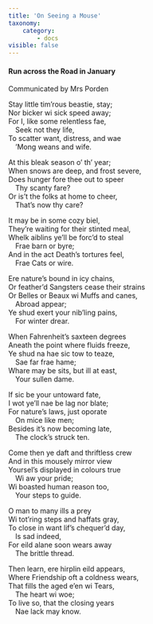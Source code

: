 ```yaml
---
title: 'On Seeing a Mouse'
taxonomy:
    category:
        - docs
visible: false
---
```


#### Run across the Road in January  

<div class="author">Communicated by Mrs Porden</div>

Stay little tim’rous beastie, stay;  
Nor bicker wi sick speed away;  
For I, like some relentless fae,  
&emsp;Seek not they life,  
To scatter want, distress, and wae  
&emsp;’Mong weans and wife.  
    
At this bleak season o’ th’ year;  
When snows are deep, and frost severe,  
Does hunger fore thee out to speer  
&emsp;Thy scanty fare?  
Or is’t the folks at home to cheer,  
&emsp;That’s now thy care?  
  
It may be in some cozy biel,  
They’re waiting for their stinted meal,  
Whelk aiblins ye’ll be forc’d to steal  
&emsp;Frae barn or byre;  
And in the act Death’s tortures feel,  
&emsp;Frae Cats or wire.  
  
Ere nature’s bound in icy chains,  
Or feather’d Sangsters cease their strains  
Or Belles or Beaux wi Muffs and canes,  
&emsp;Abroad appear;  
Ye shud exert your nib’ling pains,  
&emsp;For winter drear.  
  
When Fahrenheit’s saxteen degrees  
Aneath the point where fluids freeze,  
Ye shud na hae sic tow to teaze,  
&emsp;Sae far frae hame;  
Whare may be sits, but ill at east,  
&emsp;Your sullen dame.  
  
If sic be your untoward fate,  
I wot ye’ll nae be lag nor blate;  
For nature’s laws, just oporate  
&emsp;On mice like men;  
Besides it’s now becoming late,  
&emsp;The clock’s struck ten.  
  
Come then ye daft and thriftless crew  
And in this mousely mirror view  
Yoursel’s displayed in colours true  
&emsp;Wi aw your pride;  
Wi boasted human reason too,  
&emsp;Your steps to guide.  
  
O man to many ills a prey  
Wi tot’ring steps and haffats gray,  
To close in want lif’s chequer’d day,  
&emsp;Is sad indeed,  
For eild alane soon wears away  
&emsp;The brittle thread.  
  
Then learn, ere hirplin eild appears,  
Where Friendship oft a coldness wears,  
That fills the aged e’en wi Tears,  
&emsp;The heart wi woe;  
To live so, that the closing years  
&emsp;Nae lack may know.